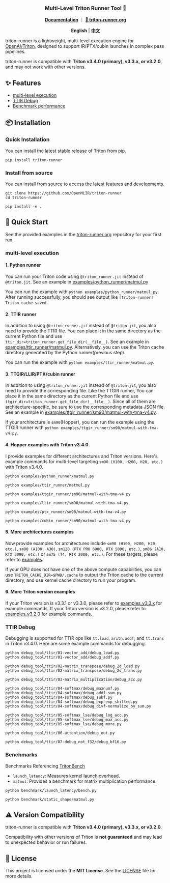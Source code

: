 <h3 align="center">
Multi-Level Triton Runner Tool 🔧
</h3>

<p align="center">
<a href="./doc/"><b>Documentation</b></a> ｜ <a href="https://triton-runner.org"><b>🔗 triton-runner.org</b></a>
</p>

<p align="center">
<a ><b>English</b></a> | <a href="README.zh.md"><b>中文</b></a>
</p>

triton-runner is a lightweight, multi-level execution engine for [OpenAI/Triton](https://github.com/triton-lang/triton), designed to support IR/PTX/cubin launches in complex pass pipelines.

triton-runner is compatible with **Triton v3.4.0 (primary), v3.3.x, or v3.2.0**, and may not work with other versions.

## ✨ Features

- [multi-level execution](#multi-level-execution)
- [TTIR Debug](#ttir-debug)
- [Benchmark performance](#benchmarks)

## 📦 Installation

### Quick Installation

You can install the latest stable release of Triton from pip.

```shell
pip install triton-runner
```

### Install from source

You can install from source to access the latest features and developments.

```shell
git clone https://github.com/OpenMLIR/triton-runner
cd triton-runner

pip install -e .
```

## 🚀 Quick Start

See the provided examples in the [triton-runner.org](https://triton-runner.org) repository for your first run.

### multi-level execution

#### 1. Python runner

You can run your Triton code using `@triton_runner.jit` instead of `@triton.jit`. See an example in [examples/python_runner/matmul.py](https://github.com/OpenMLIR/triton-runner/blob/main/examples/python_runner/matmul.py#L12)

You can run the example with `python examples/python_runner/matmul.py`. After running successfully, you should see output like `[triton-runner] Triton cache saved`.

#### 2. TTIR runner

In addition to using `@triton_runner.jit` instead of `@triton.jit`, you also need to provide the TTIR file. You can place it in the same directory as the current Python file and use `ttir_dir=triton_runner.get_file_dir(__file__)`. See an example in [examples/ttir_runner/matmul.py](https://github.com/OpenMLIR/triton-runner/blob/main/examples/ttir_runner/matmul.py#L67). Alternatively, you can use the Triton cache directory generated by the Python runner(previous step).

You can run the example with `python examples/ttir_runner/matmul.py`.

#### 3. TTGIR/LLIR/PTX/cubin runner

In addition to using `@triton_runner.jit` instead of `@triton.jit`, you also need to provide the corresponding file. Like the TTGIR runner, You can place it in the same directory as the current Python file and use `ttgir_dir=triton_runner.get_file_dir(__file__)`. Since all of them are architecture-specific, be sure to use the corresponding metadata JSON file. See an example in [examples/ttgir_runner/sm90/matmul-with-tma-v4.py](https://github.com/OpenMLIR/triton-runner/blob/main/examples/ttgir_runner/sm90/matmul-with-tma-v4.py#L76).

If your architecture is `sm90`(Hopper), you can run the example using the TTGIR runner with `python examples/ttgir_runner/sm90/matmul-with-tma-v4.py`.

#### 4. Hopper examples with Triton v3.4.0

I provide examples for different architectures and Triton versions. Here's example commands for multi-level targeting `sm90 (H100, H200, H20, etc.)` with Triton v3.4.0.

```shell
python examples/python_runner/matmul.py

python examples/ttir_runner/matmul.py

python examples/ttgir_runner/sm90/matmul-with-tma-v4.py

python examples/llir_runner/sm90/matmul-with-tma-v4.py

python examples/ptx_runner/sm90/matmul-with-tma-v4.py

python examples/cubin_runner/sm90/matmul-with-tma-v4.py
```

#### 5. More architectures examples

Now provide examples for architectures include `sm90 (H100, H200, H20, etc.)`, `sm80 (A100, A30)`, `sm120 (RTX PRO 6000, RTX 5090, etc.)`, `sm86 (A10, RTX 3090, etc.)` or `sm75 (T4, RTX 2080, etc.)`. For these targets, please refer to [examples](./doc/examples_v3.4.0.md).

If your GPU does not have one of the above compute capabilities, you can use `TRITON_CACHE_DIR=$PWD/.cache` to output the Triton cache to the current directory, and use kernel cache directory to run your program.

#### 6. More Triton version examples

If your Triton version is v3.3.1 or v3.3.0, please refer to [examples_v3.3.x](./doc/examples_v3.3.x.md) for example commands. If your Triton version is v3.2.0, please refer to [examples_v3.2.0](./doc/examples_v3.2.0.md) for example commands.

### TTIR Debug

Debugging is supported for TTIR ops like `tt.load`, `arith.addf`, and `tt.trans` in Triton v3.4.0. Here are some example commands for debugging.

```shell
python debug_tool/ttir/01-vector_add/debug_load.py
python debug_tool/ttir/01-vector_add/debug_addf.py

python debug_tool/ttir/02-matrix_transpose/debug_2d_load.py
python debug_tool/ttir/02-matrix_transpose/debug_2d_trans.py

python debug_tool/ttir/03-matrix_multiplication/debug_acc.py

python debug_tool/ttir/04-softmax/debug_maxnumf.py
python debug_tool/ttir/04-softmax/debug_addf-sum.py
python debug_tool/ttir/04-softmax/debug_subf.py
python debug_tool/ttir/04-softmax/debug_exp-exp_shifted.py
python debug_tool/ttir/04-softmax/debug_divf-normalize_by_sum.py

python debug_tool/ttir/05-softmax_lse/debug_log_acc.py
python debug_tool/ttir/05-softmax_lse/debug_max_acc.py
python debug_tool/ttir/05-softmax_lse/debug_more.py

python debug_tool/ttir/06-attention/debug_out.py

python debug_tool/ttir/07-debug_not_f32/debug_bf16.py
```

### Benchmarks

Benchmarks Referencing [TritonBench](https://github.com/pytorch-labs/tritonbench)
  - `launch_latency`: Measures kernel launch overhead.
  - `matmul`: Provides a benchmark for matrix multiplication performance.

```shell
python benchmark/launch_latency/bench.py

python benchmark/static_shape/matmul.py
```

## ⚠️ Version Compatibility

triton-runner is compatible with **Triton v3.4.0 (primary), v3.3.x, or v3.2.0**.

Compatibility with other versions of Triton is **not guaranteed** and may lead to unexpected behavior or run failures.

## 📄 License

This project is licensed under the **MIT License**.
See the [LICENSE](./LICENSE) file for more details.
